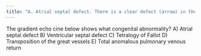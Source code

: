 ```yaml
---
title: "A. Atrial septal defect. There is a clear defect (arrow) in the superior aspect of the interatrial septum between the right and left atria. None of the other abnormalities are seen in this image."
---
```

The gradient echo cine below shows what congenital abnormality? 
A) Atrial septal defect
B) Ventricular septal defect
C) Tetralogy of Fallot
D) Transposition of the great vessels
E) Total anomalous pulmonary venous return

